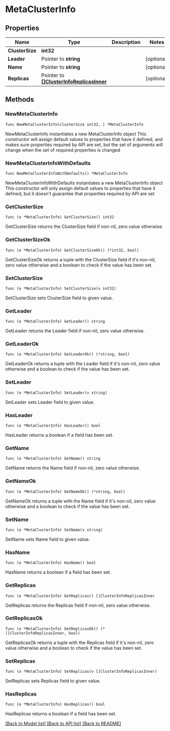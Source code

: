 # MetaClusterInfo

## Properties

Name | Type | Description | Notes
------------ | ------------- | ------------- | -------------
**ClusterSize** | **int32** |  | 
**Leader** | Pointer to **string** |  | [optional] 
**Name** | Pointer to **string** |  | [optional] 
**Replicas** | Pointer to [**[]ClusterInfoReplicasInner**](ClusterInfoReplicasInner.md) |  | [optional] 

## Methods

### NewMetaClusterInfo

`func NewMetaClusterInfo(clusterSize int32, ) *MetaClusterInfo`

NewMetaClusterInfo instantiates a new MetaClusterInfo object
This constructor will assign default values to properties that have it defined,
and makes sure properties required by API are set, but the set of arguments
will change when the set of required properties is changed

### NewMetaClusterInfoWithDefaults

`func NewMetaClusterInfoWithDefaults() *MetaClusterInfo`

NewMetaClusterInfoWithDefaults instantiates a new MetaClusterInfo object
This constructor will only assign default values to properties that have it defined,
but it doesn't guarantee that properties required by API are set

### GetClusterSize

`func (o *MetaClusterInfo) GetClusterSize() int32`

GetClusterSize returns the ClusterSize field if non-nil, zero value otherwise.

### GetClusterSizeOk

`func (o *MetaClusterInfo) GetClusterSizeOk() (*int32, bool)`

GetClusterSizeOk returns a tuple with the ClusterSize field if it's non-nil, zero value otherwise
and a boolean to check if the value has been set.

### SetClusterSize

`func (o *MetaClusterInfo) SetClusterSize(v int32)`

SetClusterSize sets ClusterSize field to given value.


### GetLeader

`func (o *MetaClusterInfo) GetLeader() string`

GetLeader returns the Leader field if non-nil, zero value otherwise.

### GetLeaderOk

`func (o *MetaClusterInfo) GetLeaderOk() (*string, bool)`

GetLeaderOk returns a tuple with the Leader field if it's non-nil, zero value otherwise
and a boolean to check if the value has been set.

### SetLeader

`func (o *MetaClusterInfo) SetLeader(v string)`

SetLeader sets Leader field to given value.

### HasLeader

`func (o *MetaClusterInfo) HasLeader() bool`

HasLeader returns a boolean if a field has been set.

### GetName

`func (o *MetaClusterInfo) GetName() string`

GetName returns the Name field if non-nil, zero value otherwise.

### GetNameOk

`func (o *MetaClusterInfo) GetNameOk() (*string, bool)`

GetNameOk returns a tuple with the Name field if it's non-nil, zero value otherwise
and a boolean to check if the value has been set.

### SetName

`func (o *MetaClusterInfo) SetName(v string)`

SetName sets Name field to given value.

### HasName

`func (o *MetaClusterInfo) HasName() bool`

HasName returns a boolean if a field has been set.

### GetReplicas

`func (o *MetaClusterInfo) GetReplicas() []ClusterInfoReplicasInner`

GetReplicas returns the Replicas field if non-nil, zero value otherwise.

### GetReplicasOk

`func (o *MetaClusterInfo) GetReplicasOk() (*[]ClusterInfoReplicasInner, bool)`

GetReplicasOk returns a tuple with the Replicas field if it's non-nil, zero value otherwise
and a boolean to check if the value has been set.

### SetReplicas

`func (o *MetaClusterInfo) SetReplicas(v []ClusterInfoReplicasInner)`

SetReplicas sets Replicas field to given value.

### HasReplicas

`func (o *MetaClusterInfo) HasReplicas() bool`

HasReplicas returns a boolean if a field has been set.


[[Back to Model list]](../README.md#documentation-for-models) [[Back to API list]](../README.md#documentation-for-api-endpoints) [[Back to README]](../README.md)


